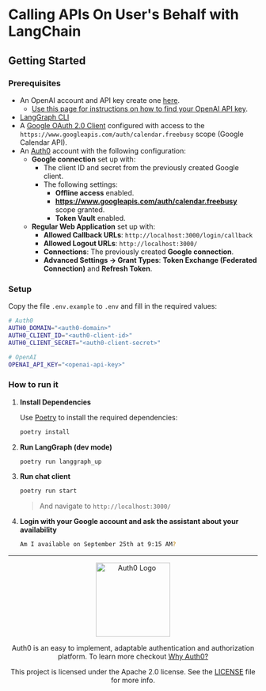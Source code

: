 # Calling APIs On User's Behalf with LangChain

## Getting Started

### Prerequisites

- An OpenAI account and API key create one [here](https://platform.openai.com).
  - [Use this page for instructions on how to find your OpenAI API key](https://help.openai.com/en/articles/4936850-where-do-i-find-my-openai-api-key).
- [LangGraph CLI](https://langchain-ai.github.io/langgraph/cloud/reference/cli/)
- A [Google OAuth 2.0 Client](https://console.cloud.google.com/apis/credentials) configured with access to the `https://www.googleapis.com/auth/calendar.freebusy` scope (Google Calendar API).
- An [Auth0](https://manage.auth0.com/) account with the following configuration:
  - **Google connection** set up with:
    - The client ID and secret from the previously created Google client.
    - The following settings:
      - **Offline access** enabled.
      - **https://www.googleapis.com/auth/calendar.freebusy** scope granted.
      - **Token Vault** enabled.
  - **Regular Web Application** set up with:
    - **Allowed Callback URLs**: `http://localhost:3000/login/callback`
    - **Allowed Logout URLs**: `http://localhost:3000/`
    - **Connections**: The previously created **Google connection**.
    - **Advanced Settings -> Grant Types**: **Token Exchange (Federated Connection)** and **Refresh Token**.

### Setup

Copy the file `.env.example` to `.env` and fill in the required values:

```sh
# Auth0
AUTH0_DOMAIN="<auth0-domain>"
AUTH0_CLIENT_ID="<auth0-client-id>"
AUTH0_CLIENT_SECRET="<auth0-client-secret>"

# OpenAI
OPENAI_API_KEY="<openai-api-key>"
```

### How to run it

1.  **Install Dependencies**

    Use [Poetry](https://python-poetry.org/) to install the required dependencies:

    ```sh
    poetry install
    ```

2.  **Run LangGraph (dev mode)**

    ```sh
    poetry run langgraph_up
    ```

3.  **Run chat client**

    ```sh
    poetry run start
    ```

    > And navigate to `http://localhost:3000/`

4.  **Login with your Google account and ask the assistant about your availability**

    ```sh
    Am I available on September 25th at 9:15 AM?
    ```

---

<p align="center">
  <picture>
    <source media="(prefers-color-scheme: light)" srcset="https://cdn.auth0.com/website/sdks/logos/auth0_light_mode.png"   width="150">
    <source media="(prefers-color-scheme: dark)" srcset="https://cdn.auth0.com/website/sdks/logos/auth0_dark_mode.png" width="150">
    <img alt="Auth0 Logo" src="https://cdn.auth0.com/website/sdks/logos/auth0_light_mode.png" width="150">
  </picture>
</p>
<p align="center">Auth0 is an easy to implement, adaptable authentication and authorization platform. To learn more checkout <a href="https://auth0.com/why-auth0">Why Auth0?</a></p>
<p align="center">
This project is licensed under the Apache 2.0 license. See the <a href="/LICENSE"> LICENSE</a> file for more info.</p>
